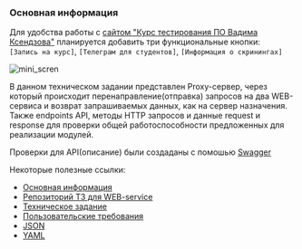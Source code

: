 ### Основная информация

Для удобства работы с [сайтом "Курс тестирования ПО Вадима Ксендзова"](https://ksendzov.com/) планируется добавить три функциональные кнопки:   
`[Запись на курс]`, `[Телеграм для студентов]`, `[Информация о скринингах]`  

![mini_scren](https://user-images.githubusercontent.com/124866801/230930766-ca73aadb-aa2f-4635-87cd-3866e54d45a2.jpg)


В данном техническом задании представлен Proxy-сервер, через который происходит перенаправление(отправка) запросов на два WEB-сервиса и возврат запрашиваемых данных, как на сервер назначения. Также endpoints API, методы HTTP запросов и данные request и response для проверки общей работоспособности предложенных для реализации модулей. 

Проверки для API(описание) были создаданы с помошью [Swagger](https://app.swaggerhub.com/apis-docs/YVASIUKIVICH_1/api/1.0.0)

Некоторые полезные ссылки:

- [Основная информация](https://github.com/LikhatskayaV/Web_Service/edit/main/README.md)
- [Репозиторий ТЗ для WEB-service](https://github.com/LikhatskayaV/Web_Service)
- [Техническое задание](https://github.com/LikhatskayaV/Web_Service/blob/main/technical_specification.md)
- [Пользовательские требования](https://github.com/LikhatskayaV/Web_Service/blob/main/custom_requirements.md)
- [JSON](https://github.com/LikhatskayaV/Web_Service/blob/main/YVASIUKIVICH_1-api-1.0.0-resolved%20(2).json)
- [YAML](https://github.com/LikhatskayaV/Web_Service/blob/main/YVASIUKIVICH_1-api-1.0.0-resolved%20(2).yaml)
